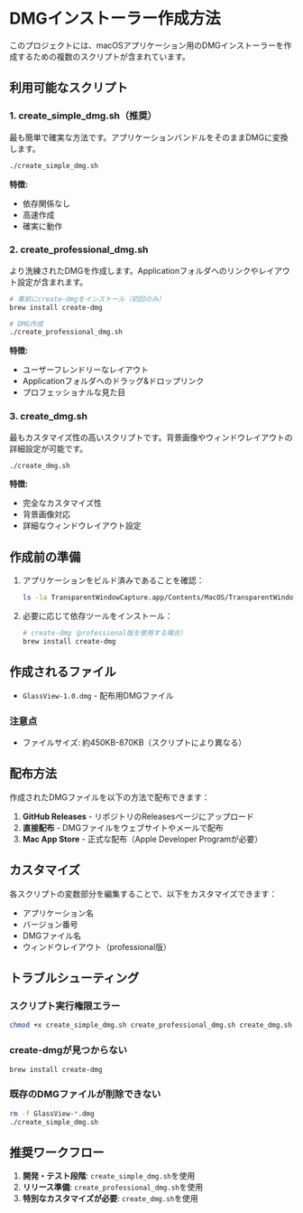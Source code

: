 # DMGインストーラー作成方法

このプロジェクトには、macOSアプリケーション用のDMGインストーラーを作成するための複数のスクリプトが含まれています。

## 利用可能なスクリプト

### 1. create_simple_dmg.sh（推奨）
最も簡単で確実な方法です。アプリケーションバンドルをそのままDMGに変換します。

```bash
./create_simple_dmg.sh
```

**特徴:**
- 依存関係なし
- 高速作成
- 確実に動作

### 2. create_professional_dmg.sh
より洗練されたDMGを作成します。Applicationフォルダへのリンクやレイアウト設定が含まれます。

```bash
# 事前にcreate-dmgをインストール（初回のみ）
brew install create-dmg

# DMG作成
./create_professional_dmg.sh
```

**特徴:**
- ユーザーフレンドリーなレイアウト
- Applicationフォルダへのドラッグ&ドロップリンク
- プロフェッショナルな見た目

### 3. create_dmg.sh
最もカスタマイズ性の高いスクリプトです。背景画像やウィンドウレイアウトの詳細設定が可能です。

```bash
./create_dmg.sh
```

**特徴:**
- 完全なカスタマイズ性
- 背景画像対応
- 詳細なウィンドウレイアウト設定

## 作成前の準備

1. アプリケーションをビルド済みであることを確認：
   ```bash
   ls -la TransparentWindowCapture.app/Contents/MacOS/TransparentWindowCapture
   ```

2. 必要に応じて依存ツールをインストール：
   ```bash
   # create-dmg（professional版を使用する場合）
   brew install create-dmg
   ```

## 作成されるファイル

- `GlassView-1.0.dmg` - 配布用DMGファイル

### 注意点
- ファイルサイズ: 約450KB-870KB（スクリプトにより異なる）

## 配布方法

作成されたDMGファイルを以下の方法で配布できます：

1. **GitHub Releases** - リポジトリのReleasesページにアップロード
2. **直接配布** - DMGファイルをウェブサイトやメールで配布
3. **Mac App Store** - 正式な配布（Apple Developer Programが必要）

## カスタマイズ

各スクリプトの変数部分を編集することで、以下をカスタマイズできます：

- アプリケーション名
- バージョン番号
- DMGファイル名
- ウィンドウレイアウト（professional版）

## トラブルシューティング

### スクリプト実行権限エラー
```bash
chmod +x create_simple_dmg.sh create_professional_dmg.sh create_dmg.sh
```

### create-dmgが見つからない
```bash
brew install create-dmg
```

### 既存のDMGファイルが削除できない
```bash
rm -f GlassView-*.dmg
./create_simple_dmg.sh
```

## 推奨ワークフロー

1. **開発・テスト段階**: `create_simple_dmg.sh`を使用
2. **リリース準備**: `create_professional_dmg.sh`を使用
3. **特別なカスタマイズが必要**: `create_dmg.sh`を使用
